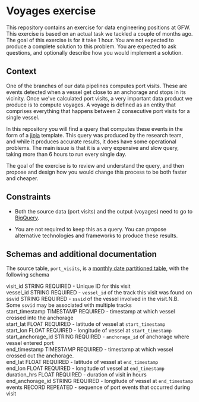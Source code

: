 # Voyages exercise

This repository contains an exercise for data engineering positions at GFW.
This exercise is based on an actual task we tackled a couple of months ago. The
goal of this exercise is for it take 1 hour. You are not expected to produce a
complete solution to this problem. You are expected to ask questions, and
optionally describe how you would implement a solution.

## Context

One of the branches of our data pipelines computes port visits. These are
events detected when a vessel get close to an anchorage and stops in its
vicinity. Once we've calculated port visits, a very important data product we
produce is to compute voyages. A voyage is defined as an entity that comprises
everything that happens between 2 consecutive port visits for a single vessel.

In this repository you will find a query that computes these events in the form
of a [jinja](https://jinja.palletsprojects.com/en/3.1.x/) template. This query
was produced by the research team, and while it produces accurate results, it
does have some operational problems. The main issue is that it is a very
expensive and slow query, taking more than 6 hours to run every single day.

The goal of the exercise is to review and understand the query, and then
propose and design how you would change this process to be both faster and
cheaper.

## Constraints

* Both the source data (port visits) and the output (voyages) need to go to
  [BigQuery](https://cloud.google.com/bigquery?hl=en).

* You are not required to keep this as a query. You can propose alternative
  technologies and frameworks to produce these results.

## Schemas and additional documentation

The source table, `port_visits`, is a [monthly date partitioned table](https://cloud.google.com/bigquery/docs/partitioned-tables), with the following schema

visit_id STRING  REQUIRED  - Unique ID for this visit  
vessel_id STRING  REQUIRED  - `vessel_id` of the track this visit was found on  
ssvid STRING  REQUIRED  - `ssvid` of the vessel involved in the visit.N.B. Some `ssvid` may be associated with multiple tracks  
start_timestamp TIMESTAMP  REQUIRED  - timestamp at which vessel crossed into the anchorage  
start_lat FLOAT  REQUIRED  - latitude of vessel at `start_timestamp`  
start_lon FLOAT  REQUIRED  - longitude of vessel at `start_timestamp`  
start_anchorage_id STRING  REQUIRED  - `anchorage_id` of anchorage where vessel entered port  
end_timestamp TIMESTAMP  REQUIRED  - timestamp at which vessel crossed out the anchorage.  
end_lat FLOAT  REQUIRED  - latitude of vessel at `end_timestamp`  
end_lon FLOAT  REQUIRED  - longitude of vessel at `end_timestamp`  
duration_hrs FLOAT  REQUIRED  - duration of visit in hours  
end_anchorage_id STRING  REQUIRED  - longitude of vessel at `end_timestamp`  
events RECORD  REPEATED  - sequence of port events that occurred during visit 
